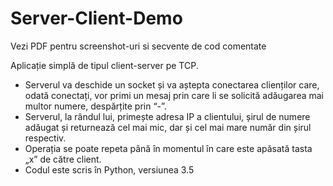# Server-Client-Demo

Vezi PDF pentru screenshot-uri si secvente de cod comentate

Aplicație simplă de tipul client-server pe TCP. 
  - Serverul va deschide un socket și va aștepta conectarea clienților care, odată conectați, vor primi un mesaj prin care li se solicită adăugarea mai multor numere, despărțite prin “-”. 
  - Serverul, la rândul lui, primește adresa IP a clientului, șirul de numere adăugat și returnează cel mai mic, dar și cel mai mare număr din șirul respectiv.
  - Operația se poate repeta până în momentul în care este apăsată tasta „x” de către client.
  - Codul este scris în Python, versiunea 3.5
